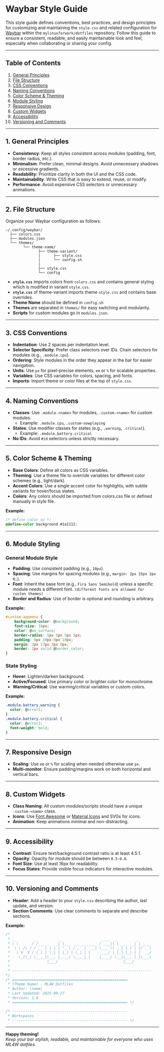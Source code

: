 # Waybar Style Guide

This style guide defines conventions, best practices, and design principles for customizing and maintaining the `style.css` and related configuration for [Waybar](https://github.com/Alexays/Waybar) within the `mylinuxforwork/dotfiles` repository. Follow this guide to ensure a consistent, readable, and easily maintainable look and feel, especially when collaborating or sharing your config.

---

## Table of Contents

1. [General Principles](#general-principles)
2. [File Structure](#file-structure)
3. [CSS Conventions](#css-conventions)
4. [Naming Conventions](#naming-conventions)
5. [Color Scheme & Theming](#color-scheme--theming)
6. [Module Styling](#module-styling)
7. [Responsive Design](#responsive-design)
8. [Custom Widgets](#custom-widgets)
9. [Accessibility](#accessibility)
10. [Versioning and Comments](#versioning-and-comments)

---

## 1. General Principles

- **Consistency**: Keep all styles consistent across modules (padding, font, border radius, etc.).
- **Minimalism**: Prefer clean, minimal designs. Avoid unnecessary shadows or excessive gradients.
- **Readability**: Prioritize clarity in both the UI and the CSS code.
- **Maintainability**: Write CSS that is easy to extend, reuse, or modify.
- **Performance**: Avoid expensive CSS selectors or unnecessary animations.

---

## 2. File Structure

Organize your Waybar configuration as follows:

```
~/.config/waybar/
  ├── colors.css
  ├── modules.json
  └── themes/
        └── theme-name/
               ├── theme-variant/
               |      ├── style.css
               |      └── config.sh
               |
               ├── style.css
               └── config
```

- **`style.css`** imports colors from `colors.css` and contains general styling which is modified in variant `style.css`.
- **`style.css`** of theme-variant imports theme `style.css` and contains base overrides.
- **Theme Name** should be defined in `config.sh`
- **Themes** are separated in `themes/` for easy switching and modularity.
- **Scripts** for custom modules go in `modules.json`.

---

## 3. CSS Conventions

- **Indentation**: Use 2 spaces per indentation level.
- **Selector Specificity**: Prefer class selectors over IDs. Chain selectors for modules (e.g., `.module.cpu`).
- **Ordering**: Style modules in the order they appear in the bar for easier navigation.
- **Units**: Use `px` for pixel-precise elements, `em` or `%` for scalable properties.
- **Variables**: Use CSS variables for colors, spacing, and fonts.
- **Imports**: Import theme or color files at the top of `style.css`.

---

## 4. Naming Conventions

- **Classes**: Use `.module.<name>` for modules, `.custom-<name>` for custom modules.
    - Example: `.module.cpu`, `.custom-nowplaying`
- **States**: Use modifier classes for states (e.g., `.warning`, `.critical`).
    - Example: `.module.battery.critical`
- **No IDs**: Avoid `#id` selectors unless strictly necessary.

---

## 5. Color Scheme & Theming

- **Base Colors**: Define all colors as CSS variables.
- **Theming**: Use a theme file to override variables for different color schemes (e.g., light/dark).
- **Accent Colors**: Use a single accent color for highlights, with subtle variants for hover/focus states.
- **Colors**: Any colors should be imported from colors.css file or defined manually in style file.

**Example:**
```css
/* define color as */
@define-color background #1a1112;
```

---

## 6. Module Styling

### General Module Style

- **Padding**: Use consistent padding (e.g., `10px`).
- **Spacing**: Use margins for spacing modules (e.g., `margin: 2px 15px 2px 0;`).
- **Font**: Inherit the base font (e.g., `Fira Sans Semibold`) unless a specific module needs a different font. `(different fonts are allowed for custon themes)` 
- **Border and Radius**: Use of border is optional and rounding is arbitrary.

**Example:**
```css
#custom-appmenu {
    background-color: @background;
    font-size: 16px;
    color: @on_surface;
    border-radius: 5px 5px 5px 5px;
    padding: 0px 10px 0px 10px;
    margin: 2px 17px 2px 0px;
    border: 2px solid @border_color;
}
```

### State Styling

- **Hover**: Lighten/darken background.
- **Active/Focused**: Use primary color or brighter color for monochrome.
- **Warning/Critical**: Use warning/critical variables or custom colors.

**Example:**
```css
.module.battery.warning {
  color: @error1;
}
.module.battery.critical {
  color: @error2;
  font-weight: bold;
}
```

---

## 7. Responsive Design

- **Scaling**: Use `em` or `%` for scaling when needed otherwise use `px`.
- **Multi-monitor**: Ensure padding/margins work on both horizontal and vertical bars.

---

## 8. Custom Widgets

- **Class Naming**: All custom modules/scripts should have a unique `.custom-<name>` class.
- **Icons**: Use [Font Awesome](https://www.fontawesome.com/) or [Material Icons](https://www.fonts.google.com/) and SVGs for icons.
- **Animation**: Keep animations minimal and non-distracting.

---

## 9. Accessibility

- **Contrast**: Ensure text/background contrast ratio is at least 4.5:1.
- **Opacity**: Opacity for module should be between `0.5-0.8`.
- **Font Size**: Use at least 16px for readability.
- **Focus States**: Provide visible focus indicators for interactive modules.

---

## 10. Versioning and Comments

- **Header**: Add a header to your `style.css` describing the author, last update, and version.
- **Section Comments**: Use clear comments to separate and describe sections.

**Example:**
```css
/*
 * __        __          _                  ____  _         _
 * \ \      / /_ _ _   _| |__   __ _ _ __  / ___|| |_ _   _| | ___
 *  \ \ /\ / / _` | | | | '_ \ / _` | '__| \___ \| __| | | | |/ _ \
 *   \ V  V / (_| | |_| | |_) | (_| | |     ___) | |_| |_| | |  __/
 *    \_/\_/ \__,_|\__, |_.__/ \__,_|_|    |____/ \__|\__, |_|\___|
 *                 |___/                              |___/
 *
 * ----------------------------------------------------------------
*/
/* =====================================================
 * (Theme Name) - ML4W Dotfiles
 * Author: (name)
 * Last Updated: 2025-09-27
 * Version: 1.0
 * ===================================================== */
```

```css
/* -----------------------------------------------------
 * Workspaces
 * ----------------------------------------------------- */
```
---

**Happy theming!**  
*Keep your bar stylish, readable, and maintainable for everyone who uses ML4W dotfiles.*

